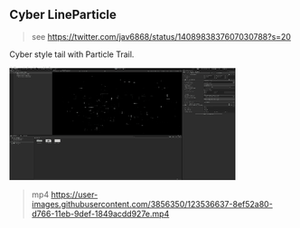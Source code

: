 ## Cyber LineParticle

> see https://twitter.com/jav6868/status/1408983837607030788?s=20

Cyber style tail with Particle Trail.

![gif](Sample.gif)

> mp4 https://user-images.githubusercontent.com/3856350/123536637-8ef52a80-d766-11eb-9def-1849acdd927e.mp4

